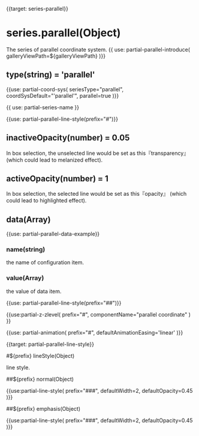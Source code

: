 
{{target: series-parallel}}

# series.parallel(Object)

The series of parallel coordinate system.
{{ use: partial-parallel-introduce(
    galleryViewPath=${galleryViewPath}
)}}


## type(string) = 'parallel'


{{use: partial-coord-sys(
    seriesType="parallel",
    coordSysDefault="'parallel'",
    parallel=true
)}}


{{ use: partial-series-name }}


{{use: partial-parallel-line-style(prefix="#")}}


## inactiveOpacity(number) = 0.05

In box selection, the unselected line would be set as this『transparency』 (which could lead to melanized effect).

## activeOpacity(number) = 1

In box selection, the selected line would be set as this『opacity』 (which could lead to highlighted effect).



## data(Array)

{{use: partial-parallel-data-example}}

### name(string)

the name of configuration item.

### value(Array)

the value of data item.

{{use: partial-parallel-line-style(prefix="##")}}


{{use:partial-z-zlevel(
    prefix="#",
    componentName="parallel coordinate"
) }}

{{use: partial-animation(
    prefix="#",
    defaultAnimationEasing='linear'
)}}





{{target: partial-parallel-line-style}}

#${prefix} lineStyle(Object)

line style.

##${prefix} normal(Object)

{{use:partial-line-style(
    prefix="###",
    defaultWidth=2,
    defaultOpacity=0.45
)}}

##${prefix} emphasis(Object)

{{use:partial-line-style(
    prefix="###",
    defaultWidth=2,
    defaultOpacity=0.45
)}}



